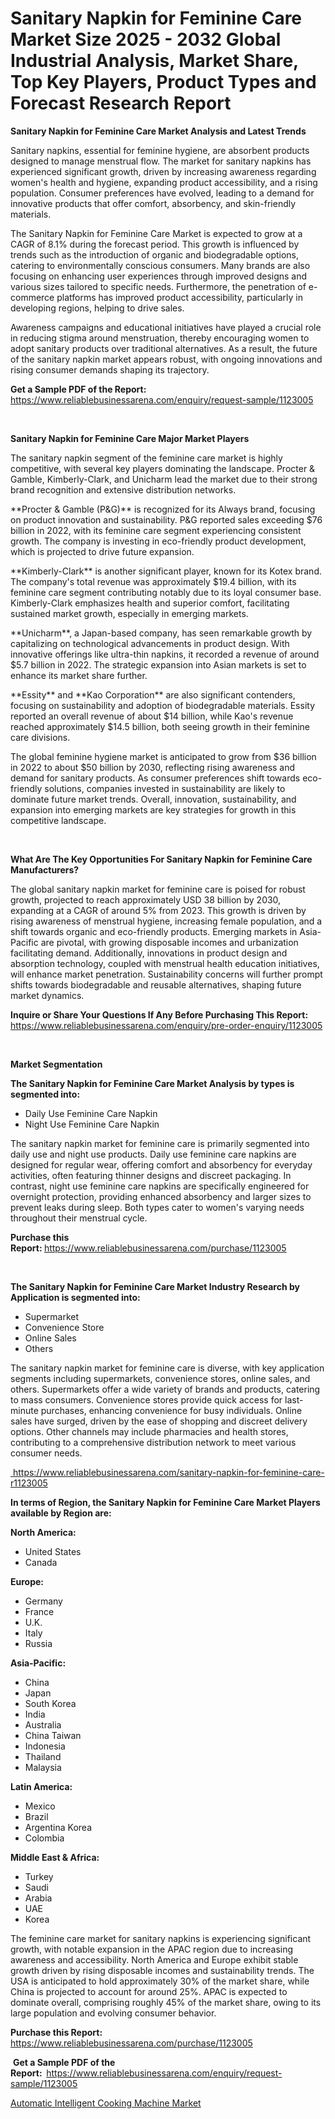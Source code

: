<p><h1>Sanitary Napkin for Feminine Care Market Size 2025 - 2032 Global Industrial Analysis, Market Share, Top Key Players, Product Types and Forecast Research Report</h1></p><p><strong>Sanitary Napkin for Feminine Care Market Analysis and Latest Trends</strong></p>
<p><p>Sanitary napkins, essential for feminine hygiene, are absorbent products designed to manage menstrual flow. The market for sanitary napkins has experienced significant growth, driven by increasing awareness regarding women's health and hygiene, expanding product accessibility, and a rising population. Consumer preferences have evolved, leading to a demand for innovative products that offer comfort, absorbency, and skin-friendly materials.</p><p>The Sanitary Napkin for Feminine Care Market is expected to grow at a CAGR of 8.1% during the forecast period. This growth is influenced by trends such as the introduction of organic and biodegradable options, catering to environmentally conscious consumers. Many brands are also focusing on enhancing user experiences through improved designs and various sizes tailored to specific needs. Furthermore, the penetration of e-commerce platforms has improved product accessibility, particularly in developing regions, helping to drive sales.</p><p>Awareness campaigns and educational initiatives have played a crucial role in reducing stigma around menstruation, thereby encouraging women to adopt sanitary products over traditional alternatives. As a result, the future of the sanitary napkin market appears robust, with ongoing innovations and rising consumer demands shaping its trajectory.</p></p>
<p><strong>Get a Sample PDF of the Report:&nbsp;</strong> <a href="https://www.reliablebusinessarena.com/enquiry/request-sample/1123005?utm_campaign=2194&utm_medium=2&utm_source=Github&utm_content=ia&utm_term=10022025&utm_id=sanitary-napkin-for-feminine-care">https://www.reliablebusinessarena.com/enquiry/request-sample/1123005</a></p>
<p>&nbsp;</p>
<p><strong>Sanitary Napkin for Feminine Care Major Market Players</strong></p>
<p><p>The sanitary napkin segment of the feminine care market is highly competitive, with several key players dominating the landscape. Procter & Gamble, Kimberly-Clark, and Unicharm lead the market due to their strong brand recognition and extensive distribution networks.</p><p>**Procter & Gamble (P&G)** is recognized for its Always brand, focusing on product innovation and sustainability. P&G reported sales exceeding $76 billion in 2022, with its feminine care segment experiencing consistent growth. The company is investing in eco-friendly product development, which is projected to drive future expansion.</p><p>**Kimberly-Clark** is another significant player, known for its Kotex brand. The company's total revenue was approximately $19.4 billion, with its feminine care segment contributing notably due to its loyal consumer base. Kimberly-Clark emphasizes health and superior comfort, facilitating sustained market growth, especially in emerging markets.</p><p>**Unicharm**, a Japan-based company, has seen remarkable growth by capitalizing on technological advancements in product design. With innovative offerings like ultra-thin napkins, it recorded a revenue of around $5.7 billion in 2022. The strategic expansion into Asian markets is set to enhance its market share further.</p><p>**Essity** and **Kao Corporation** are also significant contenders, focusing on sustainability and adoption of biodegradable materials. Essity reported an overall revenue of about $14 billion, while Kao's revenue reached approximately $14.5 billion, both seeing growth in their feminine care divisions.</p><p>The global feminine hygiene market is anticipated to grow from $36 billion in 2022 to about $50 billion by 2030, reflecting rising awareness and demand for sanitary products. As consumer preferences shift towards eco-friendly solutions, companies invested in sustainability are likely to dominate future market trends. Overall, innovation, sustainability, and expansion into emerging markets are key strategies for growth in this competitive landscape.</p></p>
<p>&nbsp;</p>
<p><strong>What Are The Key Opportunities For Sanitary Napkin for Feminine Care Manufacturers?</strong></p>
<p><p>The global sanitary napkin market for feminine care is poised for robust growth, projected to reach approximately USD 38 billion by 2030, expanding at a CAGR of around 5% from 2023. This growth is driven by rising awareness of menstrual hygiene, increasing female population, and a shift towards organic and eco-friendly products. Emerging markets in Asia-Pacific are pivotal, with growing disposable incomes and urbanization facilitating demand. Additionally, innovations in product design and absorption technology, coupled with menstrual health education initiatives, will enhance market penetration. Sustainability concerns will further prompt shifts towards biodegradable and reusable alternatives, shaping future market dynamics.</p></p>
<p><strong>Inquire or Share Your Questions If Any Before Purchasing This Report:</strong> <a href="https://www.reliablebusinessarena.com/enquiry/pre-order-enquiry/1123005?utm_campaign=2194&utm_medium=2&utm_source=Github&utm_content=ia&utm_term=10022025&utm_id=sanitary-napkin-for-feminine-care">https://www.reliablebusinessarena.com/enquiry/pre-order-enquiry/1123005</a></p>
<p>&nbsp;</p>
<p><strong>Market Segmentation</strong></p>
<p><strong>The Sanitary Napkin for Feminine Care Market Analysis by types is segmented into:</strong></p>
<p><ul><li>Daily Use Feminine Care Napkin</li><li>Night Use Feminine Care Napkin</li></ul></p>
<p><p>The sanitary napkin market for feminine care is primarily segmented into daily use and night use products. Daily use feminine care napkins are designed for regular wear, offering comfort and absorbency for everyday activities, often featuring thinner designs and discreet packaging. In contrast, night use feminine care napkins are specifically engineered for overnight protection, providing enhanced absorbency and larger sizes to prevent leaks during sleep. Both types cater to women's varying needs throughout their menstrual cycle.</p></p>
<p><strong>Purchase this Report:&nbsp;</strong><a href="https://www.reliablebusinessarena.com/purchase/1123005?utm_campaign=2194&utm_medium=2&utm_source=Github&utm_content=ia&utm_term=10022025&utm_id=sanitary-napkin-for-feminine-care">https://www.reliablebusinessarena.com/purchase/1123005</a></p>
<p>&nbsp;</p>
<p><strong>The Sanitary Napkin for Feminine Care Market Industry Research by Application is segmented into:</strong></p>
<p><ul><li>Supermarket</li><li>Convenience Store</li><li>Online Sales</li><li>Others</li></ul></p>
<p><p>The sanitary napkin market for feminine care is diverse, with key application segments including supermarkets, convenience stores, online sales, and others. Supermarkets offer a wide variety of brands and products, catering to mass consumers. Convenience stores provide quick access for last-minute purchases, enhancing convenience for busy individuals. Online sales have surged, driven by the ease of shopping and discreet delivery options. Other channels may include pharmacies and health stores, contributing to a comprehensive distribution network to meet various consumer needs.</p></p>
<p><a href="https://www.reliablebusinessarena.com/sanitary-napkin-for-feminine-care-r1123005?utm_campaign=2194&utm_medium=2&utm_source=Github&utm_content=ia&utm_term=10022025&utm_id=sanitary-napkin-for-feminine-care">&nbsp;https://www.reliablebusinessarena.com/sanitary-napkin-for-feminine-care-r1123005</a></p>
<p><strong>In terms of Region, the Sanitary Napkin for Feminine Care Market Players available by Region are:</strong></p>
<p>
    <p> <strong> North America: </strong>
        <ul>
            <li>United States</li>
            <li>Canada</li>
        </ul>
        </p> 
    <p> <strong> Europe: </strong>
        <ul>
            <li>Germany</li>
            <li>France</li>
            <li>U.K.</li>
            <li>Italy</li>
            <li>Russia</li>
        </ul>
        </p> 
    <p> <strong> Asia-Pacific: </strong>
        <ul>
            <li>China</li>
            <li>Japan</li>
            <li>South Korea</li>
            <li>India</li>
            <li>Australia</li>
            <li>China Taiwan</li>
            <li>Indonesia</li>
            <li>Thailand</li>
            <li>Malaysia</li>
        </ul>
        </p> 
    <p> <strong> Latin America: </strong>
        <ul>
            <li>Mexico</li>
            <li>Brazil</li>
            <li>Argentina Korea</li>
            <li>Colombia</li>
        </ul>
        </p> 
    <p> <strong> Middle East & Africa: </strong>
        <ul>
            <li>Turkey</li>
            <li>Saudi</li>
            <li>Arabia</li>
            <li>UAE</li>
            <li>Korea</li>
        </ul>
    </p>
    </p>
<p><p>The feminine care market for sanitary napkins is experiencing significant growth, with notable expansion in the APAC region due to increasing awareness and accessibility. North America and Europe exhibit stable growth driven by rising disposable incomes and sustainability trends. The USA is anticipated to hold approximately 30% of the market share, while China is projected to account for around 25%. APAC is expected to dominate overall, comprising roughly 45% of the market share, owing to its large population and evolving consumer behavior.</p></p>
<p><strong>Purchase this Report: </strong><a href="https://www.reliablebusinessarena.com/purchase/1123005?utm_campaign=2194&utm_medium=2&utm_source=Github&utm_content=ia&utm_term=10022025&utm_id=sanitary-napkin-for-feminine-care">https://www.reliablebusinessarena.com/purchase/1123005</a></p>
<p>&nbsp;<strong>Get a Sample PDF of the Report:&nbsp;&nbsp;</strong><a href="https://www.reliablebusinessarena.com/enquiry/request-sample/1123005?utm_campaign=2194&utm_medium=2&utm_source=Github&utm_content=ia&utm_term=10022025&utm_id=sanitary-napkin-for-feminine-care">https://www.reliablebusinessarena.com/enquiry/request-sample/1123005</a></p>
<p><strong></strong></p>
<p><p><a href="https://github.com/gukenneth26571/Market-Research-Report-List-1/blob/main/automatic-intelligent-cooking-machine-market.md?utm_campaign=2194&utm_medium=2&utm_source=Github&utm_content=ia&utm_term=10022025&utm_id=sanitary-napkin-for-feminine-care">Automatic Intelligent Cooking Machine Market</a></p></p>